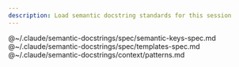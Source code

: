 ```yaml
---
description: Load semantic docstring standards for this session
---
```


@~/.claude/semantic-docstrings/spec/semantic-keys-spec.md
@~/.claude/semantic-docstrings/spec/templates-spec.md
@~/.claude/semantic-docstrings/context/patterns.md
